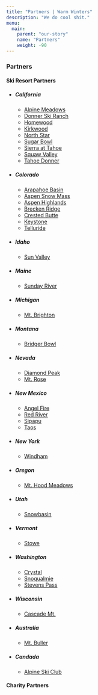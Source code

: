 ```yaml
---
title: "Partners | Warm Winters"
description: "We do cool shit."
menu:
  main:
    parent: "our-story"
    name: "Partners"
    weight: -90
---
```


<h3>Partners</h3>

<h4>Ski Resort Partners</h4>

<ul class="link-list-list">
  <li>
    <h5>California</h5>
    <ul class="link-list">
      <li><a href="https://squawalpine.com/" target="_blank">Alpine Meadows <i data-feather="external-link"></i></a></li>
      <li><a href="https://www.donnerskiranch.com/" target="_blank">Donner Ski Ranch <i data-feather="external-link"></i></a></li>
      <li><a href="https://www.skihomewood.com/" target="_blank">Homewood <i data-feather="external-link"></i></a></li>
      <li><a href="https://www.kirkwood.com/" target="_blank">Kirkwood <i data-feather="external-link"></i></a></li>
      <li><a href="https://www.northstarcalifornia.com/" target="_blank">North Star <i data-feather="external-link"></i></a></li>
      <li><a href="http://www.sugarbowl.com/" target="_blank">Sugar Bowl <i data-feather="external-link"></i></a></li>
      <li><a href="https://www.sierraattahoe.com/" target="_blank">Sierra at Tahoe <i data-feather="external-link"></i></a></li>
      <li><a href="https://squawalpine.com/" target="_blank">Squaw Valley <i data-feather="external-link"></i></a></li>
      <li><a href="http://www.tahoedonner.com/" target="_blank">Tahoe Donner <i data-feather="external-link"></i></a></li>
    </ul>
  </li>
  <li>
    <h5>Colorado</h5>
    <ul class="link-list">
      <li><a href="https://www.arapahoebasin.com/" target="_blank">Arapahoe Basin <i data-feather="external-link"></i></a></li>
      <li><a href="https://www.aspensnowmass.com/" target="_blank">Aspen Snow Mass <i data-feather="external-link"></i></a></li>
      <li><a href="https://www.aspensnowmass.com/our-mountains/aspen-mountain/" target="_blank">Aspen Highlands <i data-feather="external-link"></i></a></li>
      <li><a href="https://www.breckenridge.com/" target="_blank">Brecken Ridge <i data-feather="external-link"></i></a></li>
      <li><a href="https://www.skicb.com/" target="_blank">Crested Butte <i data-feather="external-link"></i></a></li>
      <li><a href="https://www.keystoneresort.com/" target="_blank">Keystone <i data-feather="external-link"></i></a></li>
      <li><a href="http://www.tellurideskiresort.com/" target="_blank">Telluride <i data-feather="external-link"></i></a></li>
    </ul>
  </li>
  <li>
    <h5>Idaho</h5>
    <ul class="link-list">
      <li><a href="https://www.sunvalley.com/" target="_blank">Sun Valley <i data-feather="external-link"></i></a></li>
    </ul>
  </li>
  <li>
    <h5>Maine</h5>
    <ul class="link-list">
      <li><a href="https://www.sundayriver.com/" target="_blank">Sunday River <i data-feather="external-link"></i></a></li>
    </ul>
  </li>
  <li>
    <h5>Michigan</h5>
    <ul class="link-list">
      <li><a href="https://www.mtbrighton.com/" target="_blank">Mt. Brighton <i data-feather="external-link"></i></a></li>
    </ul>
  </li>
  <li>
    <h5>Montana</h5>
    <ul class="link-list">
      <li><a href="https://bridgerbowl.com/" target="_blank">Bridger Bowl <i data-feather="external-link"></i></a></li>
    </ul>
  </li>
  <li>
    <h5>Nevada</h5>
    <ul class="link-list">
      <li><a href="https://www.diamondpeak.com" target="_blank">Diamond Peak <i data-feather="external-link"></i></a></li>
      <li><a href="https://skirose.com/" target="_blank">Mt. Rose <i data-feather="external-link"></i></a></li>
    </ul>
  </li>
  <li>
    <h5>New Mexico</h5>
    <ul class="link-list">
      <li><a href="https://www.angelfireresort.com/" target="_blank">Angel Fire <i data-feather="external-link"></i></a></li>
      <li><a href="https://www.redriverskiarea.com/" target="_blank">Red River <i data-feather="external-link"></i></a></li>
      <li><a href="https://www.sipapunm.com/" target="_blank">Sipapu <i data-feather="external-link"></i></a></li>
      <li><a href="https://www.skitaos.com/" target="_blank">Taos <i data-feather="external-link"></i></a></li>
    </ul>
  </li>
  <li>
    <h5>New York</h5>
    <ul class="link-list">
      <li><a href="http://www.windhammountain.com/" target="_blank">Windham <i data-feather="external-link"></i></a></li>
    </ul>
  </li>
  <li>
    <h5>Oregon</h5>
    <ul class="link-list">
      <li><a href="https://www.skihood.com/" target="_blank">Mt. Hood Meadows <i data-feather="external-link"></i></a></li>
    </ul>
  </li>
  <li>
    <h5>Utah</h5>
    <ul class="link-list">
      <li><a href="https://www.snowbasin.com/" target="_blank">Snowbasin <i data-feather="external-link"></i></a></li>
    </ul>
  </li>
  <li>
    <h5>Vermont</h5>
    <ul class="link-list">
      <li><a href="https://www.stowe.com/" target="_blank">Stowe <i data-feather="external-link"></i></a></li>
    </ul>
  </li>
  <li>
    <h5>Washington</h5>
    <ul class="link-list">
      <li><a href="https://www.crystalmountainresort.com/" target="_blank">Crystal <i data-feather="external-link"></i></a></li>
      <li><a href="http://www.summitatsnoqualmie.com/" target="_blank">Snoqualmie <i data-feather="external-link"></i></a></li>
      <li><a href="https://www.stevenspass.com/site/" target="_blank">Stevens Pass <i data-feather="external-link"></i></a></li>
    </ul>
  </li>
  <li>
    <h5>Wisconsin</h5>
    <ul class="link-list">
      <li><a href="http://www.cascademountain.com/" target="_blank">Cascade Mt. <i data-feather="external-link"></i></a></li>
    </ul>
  </li>
  <li>
    <h5>Australia</h5>
    <ul class="link-list">
      <li><a href="https://www.mtbuller.com.au/" target="_blank">Mt. Buller <i data-feather="external-link"></i></a></li>
    </ul>
  </li>
  <li>
    <h5>Candada</h5>
    <ul class="link-list">
      <li><a href="https://alpineskiclub.com/" target="_blank">Alpine Ski Club <i data-feather="external-link"></i></a></li>
    </ul>
  </li>
</ul>

<h4>Charity Partners</h4>
